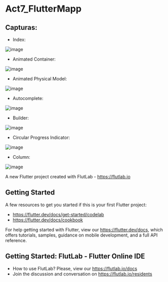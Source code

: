 # Act7_FlutterMapp
## Capturas:
- Index:

![image](https://github.com/user-attachments/assets/a8d8cb73-f556-49a8-8e4e-a8849cccd7e0)
- Animated Container:

![image](https://github.com/user-attachments/assets/ca86e524-68a8-42ca-a1bc-03199ba6ac3a)
- Animated Physical Model:

![image](https://github.com/user-attachments/assets/1be31723-709e-4267-9064-66acb8058011)
- Autocomplete:

![image](https://github.com/user-attachments/assets/16162132-59ec-4a89-868c-403c40653380)
- Builder:

![image](https://github.com/user-attachments/assets/78fe8326-6669-47ad-a85b-794734314e61)
- Circular Progress Indicator:

![image](https://github.com/user-attachments/assets/8283b9c5-0536-42e0-908b-42885183f547)
- Column:

![image](https://github.com/user-attachments/assets/5bd11b5d-e3a3-457b-92da-b6c8f14edafe)



A new Flutter project created with FlutLab - https://flutlab.io

## Getting Started

A few resources to get you started if this is your first Flutter project:

- https://flutter.dev/docs/get-started/codelab
- https://flutter.dev/docs/cookbook

For help getting started with Flutter, view our
https://flutter.dev/docs, which offers tutorials,
samples, guidance on mobile development, and a full API reference.

## Getting Started: FlutLab - Flutter Online IDE

- How to use FlutLab? Please, view our https://flutlab.io/docs
- Join the discussion and conversation on https://flutlab.io/residents
